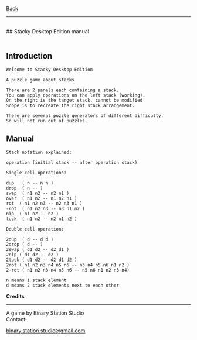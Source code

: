 [Back](https://binary-station.github.io)
<hr>
<br>
## Stacky Desktop Edition manual<br><br>

## Introduction

    Welcome to Stacky Desktop Edition

    A puzzle game about stacks

    There are 2 panels each containing a stack.
    You can apply operations on the left stack (working).
    On the right is the target stack, cannot be modified
    Scope is to recreate the right stack arrangement.

    There are several puzzle generators of different difficulty.
    So will not run out of puzzles. 

## Manual

    Stack notation explained:

    operation (initial stack -- after operation stack)

    Single cell operations:

    dup   ( n -- n n )
    drop  ( n -- )
    swap  ( n1 n2 -- n2 n1 )
    over  ( n1 n2 -- n1 n2 n1 )
    rot  ( n1 n2 n3 -- n2 n3 n1 )
    -rot  ( n1 n2 n3 -- n3 n1 n2 )
    nip  ( n1 n2 -- n2 )
    tuck  ( n1 n2 -- n2 n1 n2 )

    Double cell operation:

    2dup  ( d -- d d )
    2drop ( d -- )
    2swap ( d1 d2 -- d2 d1 )
    2nip ( d1 d2 -- d2 )
    2tuck ( d1 d2 -- d2 d1 d2 )
    2rot ( n1 n2 n3 n4 n5 n6 -- n3 n4 n5 n6 n1 n2 )
    2-rot ( n1 n2 n3 n4 n5 n6 -- n5 n6 n1 n2 n3 n4)    

    n means 1 stack element
    d means 2 stack elements next to each other

**Credits**

----------

A game by Binary Station Studio
<br>
Contact:

<binary.station.studio@gmail.com>


